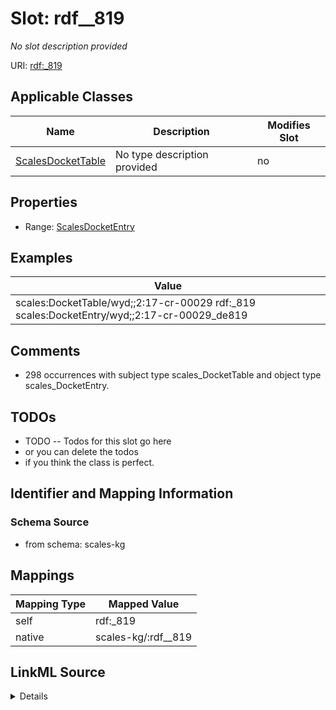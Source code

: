 

# Slot: rdf__819


_No slot description provided_





URI: [rdf:_819](http://www.w3.org/1999/02/22-rdf-syntax-ns#_819)



<!-- no inheritance hierarchy -->





## Applicable Classes

| Name | Description | Modifies Slot |
| --- | --- | --- |
| [ScalesDocketTable](../classes/ScalesDocketTable.md) | No type description provided |  no  |







## Properties

* Range: [ScalesDocketEntry](../classes/ScalesDocketEntry.md)






## Examples

| Value |
| --- |
| scales:DocketTable/wyd;;2:17-cr-00029 rdf:_819 scales:DocketEntry/wyd;;2:17-cr-00029_de819 |

## Comments

* 298 occurrences with subject type scales_DocketTable and object type scales_DocketEntry.

## TODOs

* TODO -- Todos for this slot go here
* or you can delete the todos
* if you think the class is perfect.

## Identifier and Mapping Information







### Schema Source


* from schema: scales-kg




## Mappings

| Mapping Type | Mapped Value |
| ---  | ---  |
| self | rdf:_819 |
| native | scales-kg/:rdf__819 |




## LinkML Source

<details>
```yaml
name: rdf__819
description: No slot description provided
todos:
- TODO -- Todos for this slot go here
- or you can delete the todos
- if you think the class is perfect.
comments:
- 298 occurrences with subject type scales_DocketTable and object type scales_DocketEntry.
examples:
- value: scales:DocketTable/wyd;;2:17-cr-00029 rdf:_819 scales:DocketEntry/wyd;;2:17-cr-00029_de819
from_schema: scales-kg
rank: 1000
slot_uri: rdf:_819
alias: rdf__819
domain_of:
- scales_DocketTable
range: scales_DocketEntry

```
</details>